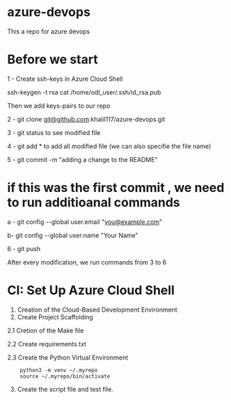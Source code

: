 # azure-devops
This a repo for azure devops

# Before we start

1 - Create ssh-keys in Azure Cloud Shell 

ssh-keygen -t rsa
cat /home/odl_user/.ssh/id_rsa.pub

Then we add keys-pairs to our repo 

2 - git clone git@github.com:khalil117/azure-devops.git

3 - git status to see modified file 

4 - git add * to add all modified file (we can also specifie the file name)

5 - git commit -m "adding a change to the README"

# if this was the first commit , we need to run additioanal commands 

 a - git config --global user.email "you@example.com"

 b-  git config --global user.name "Your Name"

6 - git push

After every modification, we run commands from 3 to 6  

# CI: Set Up Azure Cloud Shell

1. Creation of the Cloud-Based Development Environment
2. Create Project Scaffolding

  2.1 Cretion of the Make file 

  2.2 Create requirements.txt

  2.3 Create the Python Virtual Environment 

        python3 -m venv ~/.myrepo 
        source ~/.myrepo/bin/activate

3. Create the script file and test file.       
 
